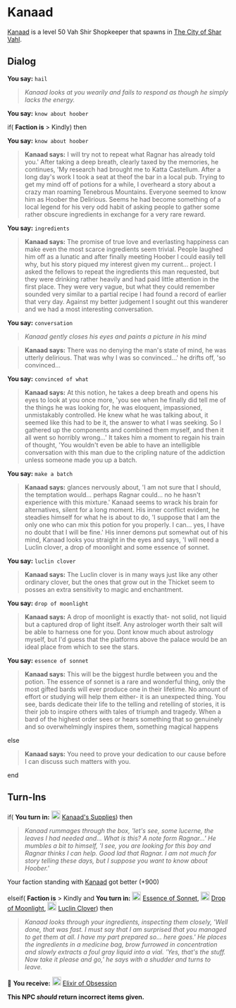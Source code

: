 # Kanaad



[Kanaad](/npc/155080) is a level 50 Vah Shir Shopkeeper that spawns in [The City of Shar Vahl](/zone/155).



## Dialog

**You say:** `hail`



>*Kanaad looks at you wearily and fails to respond as though he simply lacks the energy.*

**You say:** `know about hoober`



if( **Faction is** > Kindly) then



**You say:** `know about hoober`





>**Kanaad says:** I will try not to repeat what Ragnar has already told you.' After taking a deep breath, clearly taxed by the memories, he continues, 'My research had brought me to Katta Castellum. After a long day's work I took a seat at theof the bar in a local pub. Trying to get my mind off of potions for a while, I overheard a story about a crazy man roaming Tenebrous Mountains. Everyone seemed to know him as Hoober the Delirious. Seems he had become something of a local legend for his very odd habit of asking people to gather some rather obscure ingredients in exchange for a very rare reward.



**You say:** `ingredients`





>**Kanaad says:** The promise of true love and everlasting happiness can make even the most scarce ingredients seem trivial. People laughed him off as a lunatic and after finally meeting Hoober I could easily tell why, but his story piqued my interest given my current... project. I asked the fellows to repeat the ingredients this man requested, but they were drinking rather heavily and had paid little attention in the first place. They were very vague, but what they could remember sounded very similar to a partial recipe I had found a record of earlier that very day. Against my better judgement I sought out this wanderer and we had a most interesting conversation.



**You say:** `conversation`





>*Kanaad gently closes his eyes and paints a picture in his mind*




>**Kanaad says:** There was no denying the man's state of mind, he was utterly delirious. That was why I was so convinced...' he drifts off, 'so convinced...



**You say:** `convinced of what`





>**Kanaad says:** At this notion, he takes a deep breath and opens his eyes to look at you once more, 'you see when he finally did tell me of the things he was looking for, he was eloquent, impassioned, unmistakably controlled. He knew what he was talking about, it seemed like this had to be it, the answer to what I was seeking. So I gathered up the components and combined them myself, and then it all went so horribly wrong...' It takes him a moment to regain his train of thought, 'You wouldn't even be able to have an intelligible conversation with this man due to the cripling nature of the addiction unless someone made you up a batch.



**You say:** `make a batch`





>**Kanaad says:** glances nervously about, 'I am not sure that I should, the temptation would... perhaps Ragnar could... no he hasn't experience with this mixture.' Kanaad seems to wrack his brain for alternatives, silent for a long moment. His inner conflict evident, he steadies himself for what he is about to do, 'I suppose that I am the only one who can mix this potion for you properly. I can... yes, I have no doubt that I will be fine.' His inner demons put somewhat out of his mind, Kanaad looks you straight in the eyes and says, 'I will need a Luclin clover, a drop of moonlight and some essence of sonnet.



**You say:** `luclin clover`





>**Kanaad says:** The Luclin clover is in many ways just like any other ordinary clover, but the ones that grow out in the Thicket seem to posses an extra sensitivity to magic and enchantment.



**You say:** `drop of moonlight`





>**Kanaad says:** A drop of moonlight is exactly that- not solid, not liquid but a captured drop of light itself. Any astrologer worth their salt will be able to harness one for you. Dont know much about astrology myself, but I'd guess that the platforms above the palace would be an ideal place from which to see the stars.



**You say:** `essence of sonnet`





>**Kanaad says:** This will be the biggest hurdle between you and the potion. The essence of sonnet is a rare and wonderful thing, only the most gifted bards will ever produce one in their lifetime. No amount of effort or studying will help them either- it is an unexpected thing. You see, bards dedicate their life to the telling and retelling of stories, it is their job to inspire others with tales of triumph and tragedy. When a bard of the highest order sees or hears something that so genuinely and so overwhelmingly inspires them, something magical happens




else



>**Kanaad says:** You need to prove your dedication to our cause before I can discuss such matters with you.

end



## Turn-Ins



if( **You turn in:** <img style="background:url(/static/icons/blank_slot.gif);width:20px;height:20px;" src="/static/icons/item_730.png" alt="" /> <a
                                href="/item/5990" data-url="5990" class="tooltip-link link">Kanaad's Supplies</a>) then


>*Kanaad rummages through the box, 'let's see, some lucerne, the leaves I had needed and... What is this? A note form Ragnar...' He mumbles a bit to himself, 'I see, you are looking for this boy and Ragnar thinks I can help. Good lad that Ragnar. I am not much for story telling these days, but I suppose you want to know about Hoober.'*


Your faction standing with [Kanaad](/faction/1560) got better (<span class='text-success'>+900</span>)

elseif( **Faction is** > Kindly and  **You turn in:** <img style="background:url(/static/icons/blank_slot.gif);width:20px;height:20px;" src="/static/icons/item_957.png" alt="" /> <a
                                href="/item/5991" data-url="5991" class="tooltip-link link">Essence of Sonnet</a>, <img style="background:url(/static/icons/blank_slot.gif);width:20px;height:20px;" src="/static/icons/item_694.png" alt="" /> <a
                                href="/item/5992" data-url="5992" class="tooltip-link link">Drop of Moonlight</a>, <img style="background:url(/static/icons/blank_slot.gif);width:20px;height:20px;" src="/static/icons/item_1073.png" alt="" /> <a
                                href="/item/5993" data-url="5993" class="tooltip-link link">Luclin Clover</a>) then


>*Kanaad looks through your ingredients, inspecting them closely, 'Well done, that was fast. I must say that I am surprised that you managed to get them at all. I have my part prepared so... here goes.' He places the ingredients in a medicine bag, brow furrowed in concentration and slowly extracts a foul gray liquid into a vial. 'Yes, that's the stuff. Now take it please and go,' he says with a shudder and turns to leave.*


 &#127873; **You receive:**  <img style="background:url(/static/icons/blank_slot.gif);width:20px;height:20px;" src="/static/icons/item_1153.png" alt="" /> <a
                                href="/item/5994" data-url="5994" class="tooltip-link link">Elixir of Obsession</a> 

 

**This NPC *should* return incorrect items given.**
